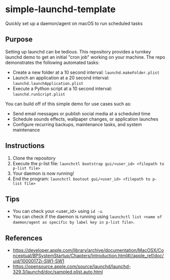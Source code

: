 # simple-launchd-template
Quickly set up a daemon/agent on macOS to run scheduled tasks

## Purpose
Setting up launchd can be tedious. This repository provides a turnkey launchd demo to get an initial "cron job" working on your machine. The repo demonstrates the following automated tasks:
- Create a new folder at a 10 second interval: `launchd.makeFolder.plist`
- Launch an application at a 20 second interval: `launchd.launchApplication.plist`
- Execute a Python script at a 10 second interval: `launchd.runScript.plist`

You can build off of this simple demo for use cases such as:
- Send email messages or publish social media at a scheduled time
- Schedule sounds effects, wallpaper changes, or application launches
- Configure recurring backups, maintenance tasks, and system maintenance

## Instructions
1. Clone the repository
2. Execute the p-list file: `launchctl bootstrap gui/<user_id> <filepath to p-list file>`
3. Your daemon is now running!
4. End the program: `launchctl bootout gui/<user_id> <filepath to p-list file>`

## Tips
- You can check your <user_id> using `id -u`.
- You can check if the daemon is running using `launchctl list <name of daemon/agent as specific by label key in p-list file>`.

## References
- https://developer.apple.com/library/archive/documentation/MacOSX/Conceptual/BPSystemStartup/Chapters/Introduction.html#//apple_ref/doc/uid/10000172i-SW1-SW1
- https://opensource.apple.com/source/launchd/launchd-329.3/launchd/doc/sampled.plist.auto.html

